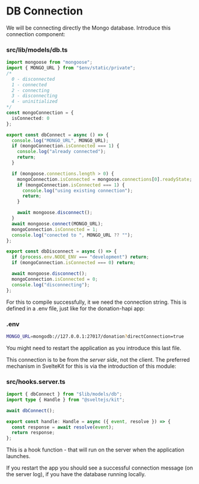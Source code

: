 # DB Connection

We will be connecting directly the Mongo database. Introduce this connection component:

### src/lib/models/db.ts

~~~typescript
import mongoose from "mongoose";
import { MONGO_URL } from "$env/static/private";
/* 
  0 - disconnected
  1 - connected
  2 - connecting
  3 - disconnecting
  4 - uninitialized
*/
const mongoConnection = {
  isConnected: 0
};

export const dbConnect = async () => {
  console.log("MONGO_URL", MONGO_URL);
  if (mongoConnection.isConnected === 1) {
    console.log("already connected");
    return;
  }

  if (mongoose.connections.length > 0) {
    mongoConnection.isConnected = mongoose.connections[0].readyState;
    if (mongoConnection.isConnected === 1) {
      console.log("using existing connection");
      return;
    }

    await mongoose.disconnect();
  }
  await mongoose.connect(MONGO_URL);
  mongoConnection.isConnected = 1;
  console.log("conected to ", MONGO_URL ?? "");
};

export const dbDisconnect = async () => {
  if (process.env.NODE_ENV === "development") return;
  if (mongoConnection.isConnected === 0) return;

  await mongoose.disconnect();
  mongoConnection.isConnected = 0;
  console.log("disconnecting");
};
~~~

For this to compile successfully, it we need the connection string. This is defined in a .env file, just like for the donation-hapi app:

### .env

~~~bash
MONGO_URL=mongodb://127.0.0.1:27017/donation?directConnection=true
~~~

You might need to restart the application as you introduce this last file.

This connection is to be from the *server side*, not the client. The preferred mechanism in SvelteKit for this is via the introduction of this module:

### src/hooks.server.ts

~~~typescript
import { dbConnect } from "$lib/models/db";
import type { Handle } from "@sveltejs/kit";

await dbConnect();

export const handle: Handle = async ({ event, resolve }) => {
  const response = await resolve(event);
  return response;
};
~~~

This is a hook function - that will run on the server when the application launches.

If you restart the app you should see a successful connection message (on the server log), if you have the database running locally.